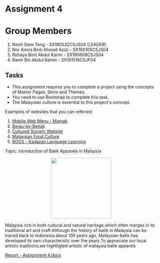 # Assignment 4

# Group Members

1. Neoh Siew Teng - SX180532CSJS04 (LEADER)
2. Nor Amira Binti Ahmad Azizi - SX160105CSJS04
3. Rohaya Binti Abdul Karim - SX180608CSJS04
4. Ramli Bin Abdul Rahim - SX161518CSJF04


## Tasks

* This assignment requires you to complete a project using the concepts of Master Pages, Skins and Themes.
* You need to use Bootstrap to complete this task.
* The Malaysian culture is essential to this project's concept.

Examples of websites that you can referred:
1. [Mobile Web Menu - Mamak](https://www.behance.net/gallery/152300087/Mobile-Web-Menu-Mamak)
2. [Berau-by-Benak](https://www.behance.net/gallery/155239669/Berau-by-Benak-Raya/modules/875922315)
3. [Cultured Society Website](https://www.behance.net/gallery/116697291/Cultured-Society-Website-(Anchor-Link-Project)/modules/665409291)
4. [Malaysian Food Culture](https://www.behance.net/gallery/110721813/Malaysian-Food-Culture-Digital-Editorial)
5. [BOOS - Kadazan Language Learning](https://www.behance.net/gallery/123080573/BOOS-Mobile-App-Design)

Topic:
Introduction of Batik Apparels in Malaysia
<p align="center">
<img src="https://3.bp.blogspot.com/-Grv8ln5FR8A/VS4rmQNWPpI/AAAAAAAACOY/xdI7Iey0Nh0/s1600/shop-malaysian-batik.jpguser=Ramli05" width="200">
</p>
Malaysia rich in both cultural and natural heritage,which often merges in its traditional art and craft
Although the history of batik in Malaysia can be traced back to Indonesia about 100 years ago,
Malaysian batik has developed its own characteristic over the years.To appreciate our local artistic traditions,we hightligted artistic of malaysia batik apparels 

[Report - Assignment 4.docx](https://github.com/drshahizan/learn-aspnet/files/10427426/Report.-.Assignment.4.docx)

